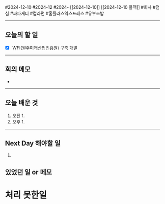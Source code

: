 #2024-12-10 #2024-12 #2024- [[2024-12-10]] [[2024-12-10 플젝]]
#회사 #점심 #짜파게티 #컵라면 #홈플러스익스프레스 #유부초밥

---
## 오늘의 할 일
- [x] WFI(원주미래산업진흥원) 구축 개발
---
## 회의 메모
- 
---
## 오늘 배운 것
1. 오전
    1. 
2. 오후
    1. 
---
## Next Day 해야할 일
1. 


## 있었던 일 or 메모


# 처리 못한일